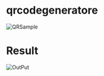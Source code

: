 # qrcodegeneratore

![QRSample](https://github.com/farrucoder/QR-CodeGeneratore/assets/114243390/a1877762-d671-4874-8e42-9ac131bab964)

# Result

![OutPut](https://github.com/farrucoder/QR-CodeGeneratore/assets/114243390/3d384471-27c3-404d-9457-198ff233025d)


